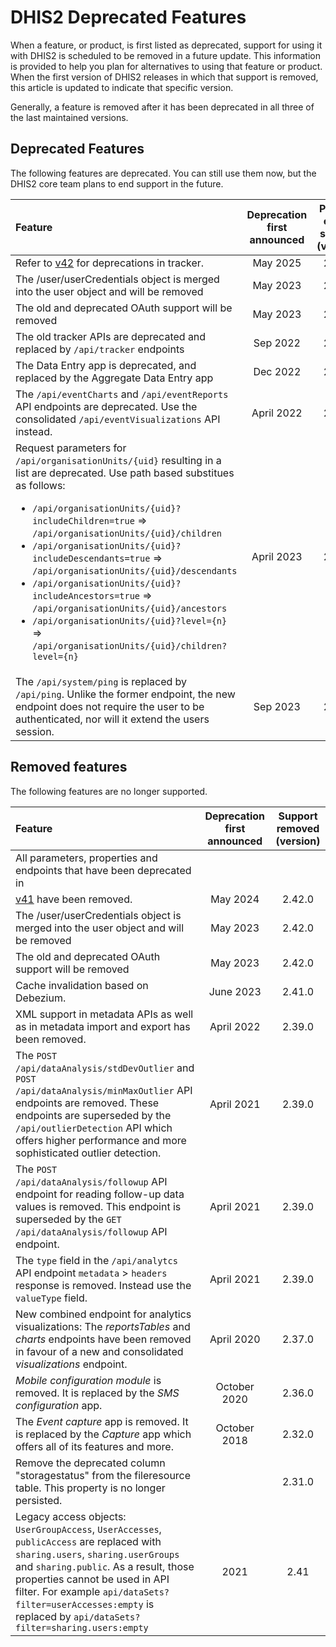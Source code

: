 # DHIS2 Deprecated Features

When a feature, or product, is first listed as deprecated, support for using it with DHIS2 is scheduled to be removed in a future update.
This information is provided to help you plan for alternatives to using that feature or product.
When the first version of DHIS2 releases in which that support is removed, this article is updated to indicate that specific version.

Generally, a feature is removed after it has been deprecated in all three of the last maintained versions.

## Deprecated Features

The following features are deprecated. You can still use them now, but the DHIS2 core team plans to end support in the future.

|Feature|Deprecation first announced|Planned end of support<br>(version)|
|:---------|:---:|:---:|
|Refer to [v42](https://github.com/dhis2/dhis2-releases/tree/master/releases/2.42#tracker) for deprecations in tracker.|May 2025|2.42.0|
|The /user/userCredentials object is merged into the user object and will be removed | May 2023|2.42.0|
|The old and deprecated OAuth support will be removed| May 2023|2.42.0|
|The old tracker APIs are deprecated and replaced by `/api/tracker` endpoints |Sep 2022|2.41.0|
|The Data Entry app is deprecated, and replaced by the Aggregate Data Entry app|Dec 2022|2.41.0|
|The `/api/eventCharts` and `/api/eventReports` API endpoints are deprecated. Use the consolidated `/api/eventVisualizations` API instead.|April 2022|2.41.0|
|Request parameters for `/api/organisationUnits/{uid}` resulting in a list are deprecated. Use path based substitues as follows: <ul><li> `/api/organisationUnits/{uid}?includeChildren=true` => `/api/organisationUnits/{uid}/children`</li><li> `/api/organisationUnits/{uid}?includeDescendants=true` => `/api/organisationUnits/{uid}/descendants`</li><li> `/api/organisationUnits/{uid}?includeAncestors=true` => `/api/organisationUnits/{uid}/ancestors` </li><li> `/api/organisationUnits/{uid}?level={n}` => `/api/organisationUnits/{uid}/children?level={n}` </li></ul> | April 2023 | 2.41.0 |
|The `/api/system/ping` is replaced by `/api/ping`. Unlike the former endpoint, the new endpoint does not require the user to be authenticated, nor will it extend the users session.|Sep 2023|2.42.0|


## Removed features

The following features are no longer supported.

|Feature|Deprecation first announced|Support removed<br>(version)|
|:---------|:---:|:---:|
|All parameters, properties and endpoints that have been deprecated in
[v41](https://github.com/dhis2/dhis2-releases/tree/master/releases/2.41#tracker) have been removed.|May 2024|2.42.0|
|The /user/userCredentials object is merged into the user object and will be removed | May 2023|2.42.0|
|The old and deprecated OAuth support will be removed| May 2023|2.42.0|
|Cache invalidation based on Debezium.| June 2023|2.41.0|
|XML support in metadata APIs as well as in metadata import and export has been removed.|April 2022|2.39.0|
|The `POST /api/dataAnalysis/stdDevOutlier` and `POST /api/dataAnalysis/minMaxOutlier` API endpoints are removed. These endpoints are superseded by the `/api/outlierDetection` API which offers higher performance and more sophisticated outlier detection. |April 2021|2.39.0|
|The `POST /api/dataAnalysis/followup` API endpoint for reading follow-up data values is removed. This endpoint is superseded by the `GET /api/dataAnalysis/followup` API endpoint. |April 2021|2.39.0|
|The `type` field in the `/api/analytcs` API endpoint `metadata` > `headers` response is removed. Instead use the `valueType` field. |April 2021|2.39.0|
|New combined endpoint for analytics visualizations: The _reportsTables_ and _charts_ endpoints have been removed in favour of a new and consolidated _visualizations_ endpoint.|April 2020|2.37.0|
|*Mobile configuration module* is removed. It is replaced by the *SMS configuration* app. |October 2020| 2.36.0|
|The *Event capture* app is removed. It is replaced by the *Capture* app which offers all of its features and more.|October 2018|2.32.0|
|Remove the deprecated column "storagestatus" from the fileresource table. This property is no longer persisted.||2.31.0|
|Legacy access objects: `UserGroupAccess`, `UserAccesses`, `publicAccess` are replaced with `sharing.users`, `sharing.userGroups` and `sharing.public`. As a result, those properties cannot be used in API filter. For example `api/dataSets?filter=userAccesses:empty` is replaced by `api/dataSets?filter=sharing.users:empty`| 2021 | 2.41 |
